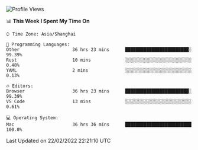 <!--START_SECTION:waka-->
![Profile Views](http://img.shields.io/badge/Profile%20Views-4-blue)

📊 **This Week I Spent My Time On** 

```text
⌚︎ Time Zone: Asia/Shanghai

💬 Programming Languages: 
Other                    36 hrs 23 mins      ████████████████████████░   99.39% 
Rust                     10 mins             ░░░░░░░░░░░░░░░░░░░░░░░░░   0.48% 
YAML                     2 mins              ░░░░░░░░░░░░░░░░░░░░░░░░░   0.13%

🔥 Editors: 
Browser                  36 hrs 23 mins      ████████████████████████░   99.39% 
VS Code                  13 mins             ░░░░░░░░░░░░░░░░░░░░░░░░░   0.61%

💻 Operating System: 
Mac                      36 hrs 36 mins      █████████████████████████   100.0%

```


 Last Updated on 22/02/2022 22:21:10 UTC
<!--END_SECTION:waka-->